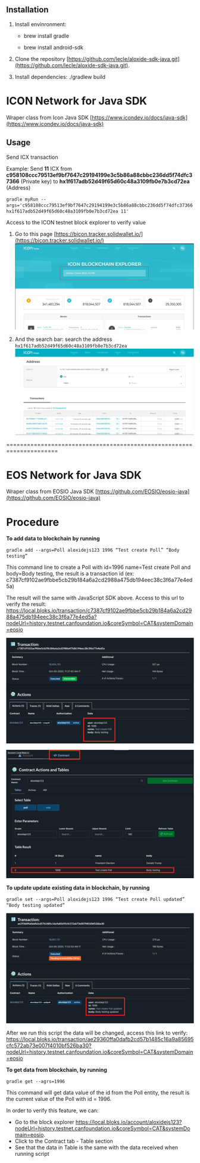 ## Installation
1. Install envinronment:

    - brew install gradle
    
    - brew install android-sdk
2. Clone the repository [https://github.com/lecle/aloxide-sdk-java.git](https://github.com/lecle/aloxide-sdk-java.git).

3. Install dependencies: ./gradlew build

# ICON Network for Java SDK 
Wraper class from Icon Java SDK [https://www.icondev.io/docs/java-sdk](https://www.icondev.io/docs/java-sdk)

## Usage

Send ICX transaction

Example: Send **11** ICX from **c958108ccc79513ef9bf7647c29194199e3c5b86a88cbbc236dd5f74dfc37366** (Private key) to **hx1f617adb52d49f65d60c48a3109fb0e7b3cd72ea** (Address)
```
gradle myRun --args='c958108ccc79513ef9bf7647c29194199e3c5b86a88cbbc236dd5f74dfc37366  hx1f617adb52d49f65d60c48a3109fb0e7b3cd72ea 11'
```


Access to the ICON testnet block explorer to verify value
1. Go to this page [https://bicon.tracker.solidwallet.io/](https://bicon.tracker.solidwallet.io/)
![](images/Screenshot_2020-09-30_at_15.03.14.png)

2. And the search bar: search the address `hx1f617adb52d49f65d60c48a3109fb0e7b3cd72ea`
![](images/Screenshot_2020-10-01_at_15.20.13.png)


=====================================================================


# EOS Network for Java SDK 
Wraper class from EOSIO Java SDK [https://github.com/EOSIO/eosio-java](https://github.com/EOSIO/eosio-java)

# Procedure
**To add data to blockchain by running**
```
gradle add --args=Poll aloxidejs123 1996 “Test create Poll” “Body testing”
```

This command line to create a Poll with id=1996 name=Test create Poll and body=Body testing, the result is a transaction id (ex: c7387cf9102ae9fbbe5cb29b184a6a2cd2988a475db194eec38c3f6a77e4ed5a)

The result will the same with JavaScript SDK above. Access to this url to verify the result: https://local.bloks.io/transaction/c7387cf9102ae9fbbe5cb29b184a6a2cd2988a475db194eec38c3f6a77e4ed5a?nodeUrl=history.testnet.canfoundation.io&coreSymbol=CAT&systemDomain=eosio

![](images/Screenshot_2020-10-05_at_11.46.05.png)

![](images/Screenshot_2020-10-05_at_11.48.53.png)

**To update update existing data in blockchain, by running**
```
gradle set --args=Poll aloxidejs123 1996 “Test create Poll updated” “Body testing updated”
```

![](images/Screenshot_2020-10-05_at_11.55.35.png)

After we run this script the data will be changed, access this link to verify: https://local.bloks.io/transaction/ae29360ffa0dafb2cd57b1485c16a9a85695cfc572ab73e007f4010bf526ba30?nodeUrl=history.testnet.canfoundation.io&coreSymbol=CAT&systemDomain=eosio

**To get data from blockchain, by running**
```
gradle get --agrs=1996
```
This command will get data value of the id from the Poll entity, the result is the current value of the Poll with id = 1996.

In order to verify this feature, we can:
- Go to the block explorer https://local.bloks.io/account/aloxidejs123?nodeUrl=history.testnet.canfoundation.io&coreSymbol=CAT&systemDomain=eosio.
- Click to the Contract tab - Table section
- See that the data in Table is the same with the data received when running script
